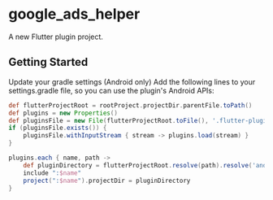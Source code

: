 # google_ads_helper

A new Flutter plugin project.

## Getting Started

Update your gradle settings (Android only)
Add the following lines to your settings.gradle file, so you can use the plugin's Android APIs:

``` gradle
def flutterProjectRoot = rootProject.projectDir.parentFile.toPath()
def plugins = new Properties()
def pluginsFile = new File(flutterProjectRoot.toFile(), '.flutter-plugins')
if (pluginsFile.exists()) {
    pluginsFile.withInputStream { stream -> plugins.load(stream) }
}

plugins.each { name, path ->
    def pluginDirectory = flutterProjectRoot.resolve(path).resolve('android').toFile()
    include ":$name"
    project(":$name").projectDir = pluginDirectory
}
```
